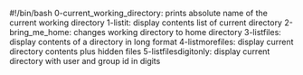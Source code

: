 #!/bin/bash
0-current_working_directory: prints absolute name of the current working directory
1-listit: display contents list of current directory
2-bring_me_home: changes working directory to home directory
3-listfiles: display contents of a directory in long format
4-listmorefiles: display current directory contents plus hidden files
5-listfilesdigitonly: display current directory with user and group id in digits
